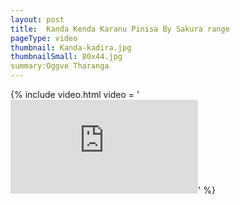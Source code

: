 ```yaml
---
layout: post
title:  Kanda Kenda Karanu Pinisa By Sakura range
pageType: video
thumbnail: Kanda-kadira.jpg
thumbnailSmall: 80x44.jpg
summary:Oggve Tharanga 
---
```


{% include video.html video = '<iframe src="https://www.youtube.com/embed/J2Cigzy1aPg?rel=0" frameborder="0" allowfullscreen></iframe>' %} 
